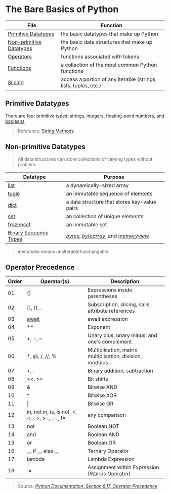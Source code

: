 # The Bare Basics of Python

| File | Function |
| ---- | -------- |
| [Primitive Datatypes](https://github.com/EthanC2/Notes-and-Writeups/blob/main/Python/Data%20and%20Datatypes/Primitive%20Types.md) | the basic datatypes that make up Python |
| [Non-primitive Datatypes](https://github.com/EthanC2/Notes-and-Writeups/tree/main/Python/Data%20and%20Datatypes#non-primitive-datatypes) | the basic data structures that make up Python |
| [Operators](https://github.com/EthanC2/Notes-and-Writeups/blob/main/Python/Data%20and%20Datatypes/Built-in%20Operators.md) | functions associated with tokens |
| [Functions](https://github.com/EthanC2/Notes-and-Writeups/blob/main/Python/Data%20and%20Datatypes/Common%20Functions.md) | a collection of the most common Python functions |
| [Slicing](https://github.com/EthanC2/Notes-and-Writeups/blob/main/Python/Data%20and%20Datatypes/Slicing.md) | access a portion of any iterable (strings, lists, tuples, etc.) |

## Primitive Datatypes
There are four primitive types: [strings](https://realpython.com/python-data-types/#strings), [integers](https://realpython.com/python-data-types/#integers), [floating-point numbers](https://realpython.com/python-data-types/#floating-point-numbers), and [booleans](https://realpython.com/python-data-types/#boolean-type-boolean-context-and-truthiness)
> Reference: [String Methods](https://github.com/EthanC2/Notes-and-Writeups/blob/main/Python/Data%20and%20Datatypes/String%20Methods.md)

## Non-primitive Datatypes
> All data structures can store collections of varying types without problem. <br />

| Datatype | Purpose |
| -------- | ------- |
| [list](https://github.com/EthanC2/Notes-and-Writeups/blob/main/Python/Data%20and%20Datatypes/Lists.md) | a dynamically-sized array |
| [tuple](https://github.com/EthanC2/Notes-and-Writeups/blob/main/Python/Data%20and%20Datatypes/Tuples.md) | an immutable sequence of elements |
| [dict](https://github.com/EthanC2/Notes-and-Writeups/blob/main/Python/Data%20and%20Datatypes/Dictionary.md) | a data structure that stores key-value pairs |
| [set](https://github.com/EthanC2/Notes-and-Writeups/blob/main/Python/Data%20and%20Datatypes/Sets.md) | an collection of unique elements |
| [frozenset](https://github.com/EthanC2/Notes-and-Writeups/blob/main/Python/Data%20and%20Datatypes/Sets.md) | an immutable set |
| [Binary Sequence Types]() | [_bytes_](https://www.programiz.com/python-programming/methods/built-in/bytes), [_bytearray_](https://www.programiz.com/python-programming/methods/built-in/bytearray), and [_memoryview_](https://www.geeksforgeeks.org/memoryview-in-python/) |
> _immutable_ means unalterable/unchangable.

## Operator Precedence
| Order | Operator(s) | Description |
| ----- | ----------- | ----------- |
| 01 | () | Expressions inside parentheses |
| 02 | [], (), . | Subscription, slicing, calls, attribute references |
| 03 | [await](https://docs.python.org/3/reference/expressions.html#await-expression) | await expression |
| 04 | \*\* | Exponent |
| 05 | +, -, ~ | Unary plus, unary minus, and one's complement |
| 06 | \*, @, /, //, % | Multiplication, matrix multiplication, division, modulus |
| 07 | +, - | Binary addition, subtraction |
| 08 | <<, >> | Bit shifts |
| 09 | & | Bitwise AND |
| 10 | ^ | Bitwise XOR |
| 11 | \| | Bitwise OR |
| 12 | in, not in, is, is not, <, <=, >, >=, ==, != | any comparison |
| 13 | not | Boolean NOT |
| 14 | and | Boolean AND |
| 15 | or | Boolean OR |
| 16 | __ if __ else __ | Ternary Operator |
| 17 | lambda | Lambda Expression |
| 18 | := | Assignment within Expression (Walrus Operator) |
> Source: [_Python Documentation: Section 6.17, Operator Precedence_](https://docs.python.org/3/reference/expressions.html#operator-precedence) <br />
